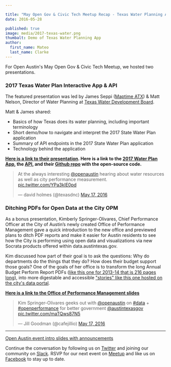 ```yaml
---

title: "May Open Gov & Civic Tech Meetup Recap - Texas Water Planning App by TNRIS"
date: 2016-05-28

published: true
image: media/2017-texas-water.png
thumbalt: Demo of Texas Water Planning App
author:
  first_name: Mateo
  last_name: Clarke
---
```


For Open Austin's May Open Gov & Civic Tech Meetup, we hosted two presentations.

### 2017 Texas Water Plan Interactive App & API

The featured presentation was led by James Seppi ([Maptime ATX](http://www.meetup.com/MaptimeATX/)) & Matt Nelson, Director of Water Planning at [Texas Water Development Board](http://www.twdb.texas.gov/).

Matt & James shared:

- Basics of how Texas does its water planning, including important terminology
- Short demo/how to navigate and interpret the 2017 State Water Plan application
- Summary of API endpoints in the 2017 State Water Plan application
- Technology behind the application

**[Here is a link to their presentation](https://docs.google.com/presentation/d/1bbrVWdT2R6N3qOT6PfIKQUB5myycgszWVg8MJmJg7PI/edit#slide=id.p).
Here is a link to the [2017 Water Plan App](https://2017.texasstatewaterplan.org/), the [API](https://2017.texasstatewaterplan.org/api/v1), and their [Github repo](https://github.com/TNRIS/iswp2017) with the open-source code.**

<blockquote class="twitter-tweet" data-lang="en"><p lang="en" dir="ltr">At the always interesting <a href="https://twitter.com/openaustin">@openaustin</a> hearing about water resources as well as city performance measurement. <a href="https://t.co/YPa3kIE0pd">pic.twitter.com/YPa3kIE0pd</a></p>&mdash; david holmes (@texasdnc) <a href="https://twitter.com/texasdnc/status/732367709728428032">May 17, 2016</a></blockquote>


### Ditching PDFs for Open Data at the City OPM

As a bonus presentation, Kimberly Springer-Olivares, Chief Performance Officer at the City of Austin’s newly created Office of Performance Management gave a quick introduction to the new office and previewed plans to ditch PDF reports and make it easier for Austin residents to see how the City is performing using open data and visualizations via new Socrata products offered within data.austintexas.gov.

Kim discussed how part of their goal is to ask the questions: Why do departments do the things that they do? How does their budget support those goals? One of the goals of her office is to transform the long Annual Budget Perform Report PDFs ([like this one for 2013-14 that is 216 pages long](https://assets.austintexas.gov/budget/13-14/downloads/2013-14_Austin_Annual_Performance_Report_web.pdf)), into more digestable and accessible ["stories" like this one hosted on the city's data portal](https://data.austintexas.gov/stories/s/mfnw-2iaf).

**[Here is a link to the Office of Performance Management slides](/media/documents/OPM_OpenAustin.pdf)**

<blockquote class="twitter-tweet" data-lang="en"><p lang="en" dir="ltr">Kim Springer-Olivares geeks out with <a href="https://twitter.com/openaustin">@openaustin</a> on <a href="https://twitter.com/hashtag/data?src=hash">#data</a> + <a href="https://twitter.com/hashtag/openperformance?src=hash">#openperformance</a> for better government <a href="https://twitter.com/austintexasgov">@austintexasgov</a> <a href="https://t.co/maTQws87N5">pic.twitter.com/maTQws87N5</a></p>&mdash; Jill Goodman (@cafejillio) <a href="https://twitter.com/cafejillio/status/732377364332568576">May 17, 2016</a></blockquote>

---

[Open Austin event intro slides with announcements](https://docs.google.com/presentation/d/1czm4VlA9376cmfobLgrxLLwA01_NXFBKs34FcDVrn_I/edit?usp=sharing)

Continue the conversation by following us on [Twitter](https://twitter.com/openaustin) and joining our community on [Slack](http://slack.open-austin.org/).
RSVP for our next event on [Meetup](http://www.meetup.com/Open-Austin/) and like us on [Facebook](https://www.facebook.com/Open-Austin-412390968837071/) to stay up to date.

<script async src="//platform.twitter.com/widgets.js" charset="utf-8"></script>
